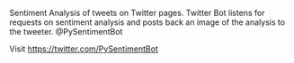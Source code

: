 Sentiment Analysis of tweets on Twitter pages. Twitter Bot listens for requests on sentiment analysis and posts back an image of the analysis to the tweeter. @PySentimentBot

Visit https://twitter.com/PySentimentBot
